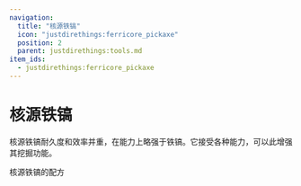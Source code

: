 ```yaml
---
navigation:
  title: "核源铁镐"
  icon: "justdirethings:ferricore_pickaxe"
  position: 2
  parent: justdirethings:tools.md
item_ids:
  - justdirethings:ferricore_pickaxe
---
```


# 核源铁镐

核源铁镐耐久度和效率并重，在能力上略强于铁镐。它接受各种能力，可以此增强其挖掘功能。

核源铁镐的配方

<Recipe id="justdirethings:ferricore_pickaxe" />

